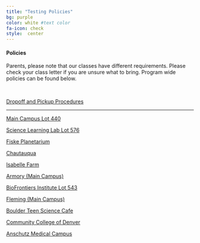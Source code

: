 ```yaml
---
title: "Testing Policies"
bg: purple
color: white #text color
fa-icon: check
style:  center
---
```


#### Policies 
Parents, please note that our classes have different requirements. Please check your class letter if you are unsure what to bring. Program wide policies can be found below.

<!--In this section add supervised lunch policy dropdown, like this:-->
<!--you can also add dropdowns for cancellation/transfer policies, dropoff and pickup procedures, etc. current links are to the schedules, new links should be pdfs as well.-->

&nbsp;

<head>
  <meta name="viewport" content="width=device-width, initial-scale=1">
  <link rel="stylesheet" href="http://maxcdn.bootstrapcdn.com/bootstrap/3.3.5/css/bootstrap.min.css">
  <script src="https://ajax.googleapis.com/ajax/libs/jquery/1.11.3/jquery.min.js"></script>
  <script src="http://maxcdn.bootstrapcdn.com/bootstrap/3.3.5/js/bootstrap.min.js"></script>
</head>




<div class="centered">
    <a href="#" id="show_1" class="btn btn-info btn-block">Dropoff and Pickup Procedures</a>
      <div id="extra_1" style="display: none;">
       
<body>

<div class="container">
 
  <div class="dropdown">
    <button class="btn btn-default dropdown-toggle" type="button" data-toggle="dropdown">Dropoff and Pickup Procedures
    <span class="caret"></span></button>
    <ul class="dropdown-menu">
      <li class="dropdown-header">Main Campus</li>
      <li><a href="#">Drop off</a></li>
      <li><a href="#">Pick Up</a></li>
      <li><a href="#">Time</a></li>
      <li class="divider"></li>
      <li class="dropdown-header">East Campus</li>
      <li><a href="#">Pick Up</a></li>
    </ul>
  </div>
</div>
       
      </div>

    <a href="#" id="show_2" class="btn btn-info btn-block">Supervised Lunch Policy</a>
      <div id="extra_2" style="display: none;">
        <iframe src="http://docs.google.com/gview?url=http://sciencediscovery.colorado.edu/wp-content/uploads/2013/05/MiddleSchoolPDF2_27fin-Sheet1.pdf&embedded=true"></iframe>
      </div>

    <a href="#" id="show_3" class="btn btn-info btn-block">Cancellation and Transfer Policies</a>
      <div id="extra_3" style="display: none;">
        <iframe src="http://docs.google.com/gview?url=http://sciencediscovery.colorado.edu/wp-content/uploads/2013/05/WebsiteSchedule_2015_Denver-Sheet1.pdf&embedded=true"></iframe>
    </div>
</div>

---



<div class="container">

<!--  **************************link #1, Main Campus.  use this as template******************************************
Old:
[Main Campus](https://www.google.com/maps/dir//Fiske+Planetarium,+Regent+Drive,+Boulder,+CO/@40.0036956,-105.3334788,12z/data=!3m1!4b1!4m8!4m7!1m0!1m5!1m1!1s0x876bec3541f6343b:0xd3360f97efe8aa60!2m2!1d-105.2634381!2d40.0035852)
&nbsp;

New: see line 36 below
-->
  
<a href="https://www.google.com/maps/dir//Lot+440,+Boulder,+CO+80305/@40.0078134,-105.2616659,18z/data=!4m13!1m4!3m3!1s0x876bedcbd492382f:0xbf6c3a6f41ea511f!2sLot+440,+Boulder,+CO+80305!3b1!4m7!1m0!1m5!1m1!1s0x876bedcbd492382f:0xbf6c3a6f41ea511f!2m2!1d-105.2609895!2d40.0060967" class="btn btn-info btn-block" role="button">Main Campus Lot 440</a>

<a href="https://www.google.com/maps/dir//Lot+576,+Boulder,+CO+80301/@40.0126402,-105.2507474,19z/data=!4m13!1m4!3m3!1s0x876bedc4f23e7e3f:0x7254d5d5be486ef3!2sLot+576,+Boulder,+CO+80301!3b1!4m7!1m0!1m5!1m1!1s0x876bedc4f23e7e3f:0x7254d5d5be486ef3!2m2!1d-105.2504742!2d40.012915" class="btn btn-info btn-block" role="button">Science Learning Lab Lot 576</a>

<a href="https://www.google.com/maps/dir//Fiske+Planetarium,+Regent+Drive,+Boulder,+CO/@40.0036956,-105.3334788,12z/data=!3m1!4b1!4m8!4m7!1m0!1m5!1m1!1s0x876bec3541f6343b:0xd3360f97efe8aa60!2m2!1d-105.2634381!2d40.0035852" class="btn btn-info btn-block" role="button">Fiske Planetarium</a>

<a href="https://www.google.com/maps/dir//39.9987684,-105.2795729/@39.9985525,-105.2819615,17.07z/data=!4m2!4m1!3e0" class="btn btn-info btn-block" role="button">Chautauqua</a>

<a href="https://www.google.com/maps/dir//Thomas+Open+Space,+Baseline+Road,+Lafayette,+CO/@39.9997704,-105.1139194,16z/data=!4m8!4m7!1m0!1m5!1m1!1s0x876bf489690f06e7:0x435e34e87f61d550!2m2!1d-105.1095395!2d39.9997915" class="btn btn-info btn-block" role="button">Isabelle Farm</a>

<a href="https://www.google.com/maps/dir//Armory+Bldg,+1511+University+Ave,+Boulder,+CO+80309/@40.0109663,-105.3439296,12z/data=!3m1!4b1!4m8!4m7!1m0!1m5!1m1!1s0x876bec31c368a30d:0x202ade35cb4005de!2m2!1d-105.2738893!2d40.0109874" class="btn btn-info btn-block" role="button">Armory (Main Campus)</a>

<a href="https://www.google.com/maps/dir//Lot+543,+Boulder,+CO+80303/@40.0091979,-105.2505646,19z/data=!4m8!4m7!1m0!1m5!1m1!1s0x876bedc697ec4011:0xb4d8c3e6f08cf16f!2m2!1d-105.2500171!2d40.0091374" role="button">BioFrontiers Institute Lot 543 </a>

<a href="https://www.google.com/maps/dir//Idea+Forge,+Boulder,+CO+80305/@40.002007,-105.2655817,17z/data=!4m13!1m4!3m3!1s0x876bedb575700325:0xa2ea7393cf7c4c6d!2sIdea+Forge,+Boulder,+CO+80305!3b1!4m7!1m0!1m5!1m1!1s0x876bedb575700325:0xa2ea7393cf7c4c6d!2m2!1d-105.263393!2d40.002007" class="btn btn-info btn-block" role="button">Fleming (Main Campus)</a>

<a href="https://www.google.com/maps/dir//University+of+Colorado+Museum+of+Natural+History,+1030+Broadway,+Boulder,+CO+80309,+United+States/@40.0140733,-105.279236,14z/data=!4m12!1m3!3m2!1s0x876bec36b02d37e1:0x376510f442d33248!2sUniversity+of+Colorado+Museum+of+Natural+History!4m7!1m0!1m5!1m1!1s0x876bec36b02d37e1:0x376510f442d33248!2m2!1d-105.2727543!2d40.0069184?hl=en" class="btn btn-info btn-block" role="button">Boulder Teen Science Cafe</a>

<a href="https://www.google.com/maps/dir//Community+College+of+Denver,+800+Curtis+Street,+Denver,+CO+80204/@39.7421449,-105.0061823,15z/data=!4m13!1m4!3m3!1s0x876c78cc20fc7753:0xef94a6e392ea3676!2sCommunity+College+of+Denver!3b1!4m7!1m0!1m5!1m1!1s0x876c78cc20fc7753:0xef94a6e392ea3676!2m2!1d-105.0051069!2d39.741341" class="btn btn-info btn-block" role="button">Community College of Denver</a>

<a href="https://www.google.com/maps/dir//CU+Anschutz+Medical+Campus,+13001+E+17th+Pl,+Aurora,+CO+80045/@39.7446045,-104.8437677,16z/data=!4m13!1m4!3m3!1s0x876c634d04985013:0xb540696e93466730!2sCU+Anschutz+Medical+Campus!3b1!4m7!1m0!1m5!1m1!1s0x876c634d04985013:0xb540696e93466730!2m2!1d-104.8377105!2d39.7451972" class="btn btn-info btn-block" role="button">Anschutz Medical Campus</a>

</div>

</body>


</body>
